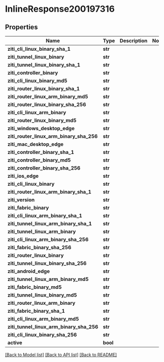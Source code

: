 # InlineResponse200197316

## Properties
Name | Type | Description | Notes
------------ | ------------- | ------------- | -------------
**ziti_cli_linux_binary_sha_1** | **str** |  | 
**ziti_tunnel_linux_binary** | **str** |  | 
**ziti_tunnel_linux_binary_sha_1** | **str** |  | 
**ziti_controller_binary** | **str** |  | 
**ziti_cli_linux_binary_md5** | **str** |  | 
**ziti_router_linux_binary_sha_1** | **str** |  | 
**ziti_router_linux_arm_binary_md5** | **str** |  | 
**ziti_router_linux_binary_sha_256** | **str** |  | 
**ziti_cli_linux_arm_binary** | **str** |  | 
**ziti_router_linux_binary_md5** | **str** |  | 
**ziti_windows_desktop_edge** | **str** |  | 
**ziti_router_linux_arm_binary_sha_256** | **str** |  | 
**ziti_mac_desktop_edge** | **str** |  | 
**ziti_controller_binary_sha_1** | **str** |  | 
**ziti_controller_binary_md5** | **str** |  | 
**ziti_controller_binary_sha_256** | **str** |  | 
**ziti_ios_edge** | **str** |  | 
**ziti_cli_linux_binary** | **str** |  | 
**ziti_router_linux_arm_binary_sha_1** | **str** |  | 
**ziti_version** | **str** |  | 
**ziti_fabric_binary** | **str** |  | 
**ziti_cli_linux_arm_binary_sha_1** | **str** |  | 
**ziti_tunnel_linux_arm_binary_sha_1** | **str** |  | 
**ziti_tunnel_linux_arm_binary** | **str** |  | 
**ziti_cli_linux_arm_binary_sha_256** | **str** |  | 
**ziti_fabric_binary_sha_256** | **str** |  | 
**ziti_router_linux_binary** | **str** |  | 
**ziti_tunnel_linux_binary_sha_256** | **str** |  | 
**ziti_android_edge** | **str** |  | 
**ziti_tunnel_linux_arm_binary_md5** | **str** |  | 
**ziti_fabric_binary_md5** | **str** |  | 
**ziti_tunnel_linux_binary_md5** | **str** |  | 
**ziti_router_linux_arm_binary** | **str** |  | 
**ziti_fabric_binary_sha_1** | **str** |  | 
**ziti_cli_linux_arm_binary_md5** | **str** |  | 
**ziti_tunnel_linux_arm_binary_sha_256** | **str** |  | 
**ziti_cli_linux_binary_sha_256** | **str** |  | 
**active** | **bool** |  | 

[[Back to Model list]](../README.md#documentation-for-models) [[Back to API list]](../README.md#documentation-for-api-endpoints) [[Back to README]](../README.md)


